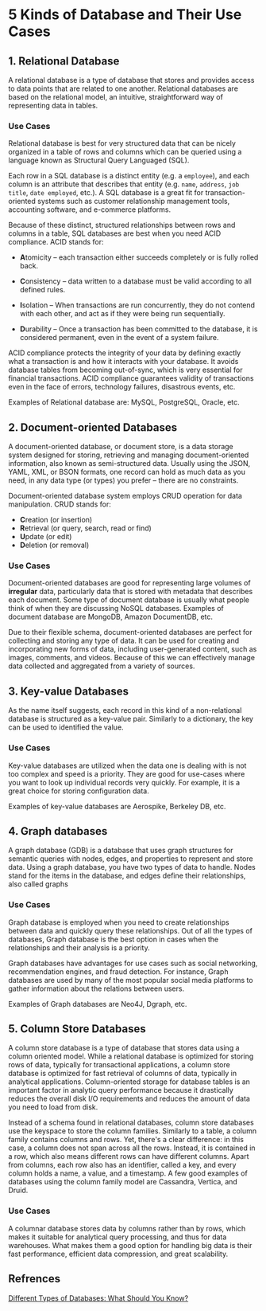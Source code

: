 # 5 Kinds of Database and Their Use Cases

## 1. Relational Database  

A relational database is a type of database that stores and provides access to data points that are related to one another. Relational databases are based on the relational model, an intuitive, straightforward way of representing data in tables.

### Use Cases

Relational database is best for very structured data that can be nicely organized in a table of rows and columns which can be queried using a language known as Structural Query Languaged (SQL).  

Each row in a SQL database is a distinct entity (e.g. a `employee`), and each column is an attribute that describes that entity (e.g. `name`, `address`, `job title`, `date employed`, etc.). A SQL database is a great fit for transaction-oriented systems such as customer relationship management tools, accounting software, and e-commerce platforms.

Because of these distinct, structured relationships between rows and columns in a table, SQL databases are best when you need ACID compliance. ACID stands for:

- **A**tomicity – each transaction either succeeds completely or is fully rolled back.

- **C**onsistency – data written to a database must be valid according to all defined rules.

- **I**solation – When transactions are run concurrently, they do not contend with each other, and act as if they were being run sequentially.

- **D**urability – Once a transaction has been committed to the database, it is considered permanent, even in the event of a system failure.  

ACID compliance protects the integrity of your data by defining exactly what a transaction is and how it interacts with your database. It avoids database tables from becoming out-of-sync, which is very essential for financial transactions. ACID compliance guarantees validity of transactions even in the face of errors, technology failures, disastrous events, etc.

Examples of Relational database are: MySQL, PostgreSQL, Oracle, etc.

## 2. Document-oriented Databases

A document-oriented database, or document store, is a data storage system designed for storing, retrieving and managing document-oriented information, also known as semi-structured data. Usually using the JSON, YAML, XML, or BSON formats, one record can hold as much data as you need, in any data type (or types) you prefer – there are no constraints.

Document-oriented database system employs CRUD operation for data manipulation. CRUD stands for:

- **C**reation (or insertion)
- **R**etrieval (or query, search, read or find)
- **U**pdate (or edit)
- **D**eletion (or removal)

### Use Cases

Document-oriented databases are good for representing large volumes of **irregular** data, particularly data that is stored with metadata that describes each document. Some type of document database is usually what people think of when they are discussing NoSQL databases. Examples of document database are MongoDB, Amazon DocumentDB, etc.

Due to their flexible schema, document-oriented databases are perfect for collecting and storing any type of data. It can be used for creating and incorporating new forms of data, including user-generated content, such as images, comments, and videos. Because of this we can effectively manage data collected and aggregated from a variety of sources.

## 3. Key-value Databases

As the name itself suggests, each record in this kind of a non-relational database is structured as a key-value pair. Similarly to a dictionary, the key can be used to identified the value.

### Use Cases

Key-value databases are utilized when the data one is dealing with is not too complex and speed is a priority. They are good for use-cases where you want to look up individual records very quickly. For example, it is a great choice for storing configuration data.

Examples of key-value databases are Aerospike, Berkeley DB, etc.

## 4. Graph databases

A graph database (GDB) is a database that uses graph structures for semantic queries with nodes, edges, and properties to represent and store data. Using a graph database, you have two types of data to handle. Nodes stand for the items in the database, and edges define their relationships, also called graphs

### Use Cases

Graph database is employed when you need to create relationships between data and quickly query these relationships. Out of all the types of databases, Graph database is the best option in cases when the relationships and their analysis is a priority.

Graph databases have advantages for use cases such as social networking, recommendation engines, and fraud detection. For instance, Graph databases are used by many of the most popular social media platforms to gather information about the relations between users.  

Examples of Graph databases are Neo4J, Dgraph, etc.

## 5. Column Store Databases

A column store database is a type of database that stores data using a column oriented model. While a relational database is optimized for storing rows of data, typically for transactional applications, a column store database is optimized for fast retrieval of columns of data, typically in analytical applications. Column-oriented storage for database tables is an important factor in analytic query performance because it drastically reduces the overall disk I/O requirements and reduces the amount of data you need to load from disk.

Instead of a schema found in relational databases, column store databases use the keyspace to store the column families. Similarly to a table, a column family contains columns and rows. Yet, there's a clear difference: in this case, a column does not span across all the rows. Instead, it is contained in a row, which also means different rows can have different columns. Apart from columns, each row also has an identifier, called a key, and every column holds a name, a value, and a timestamp. A few good examples of databases using the column family model are Cassandra, Vertica, and Druid.

### Use Cases

A columnar database stores data by columns rather than by rows, which makes it suitable for analytical query processing, and thus for data warehouses. What makes them a good option for handling big data is their fast performance, efficient data compression, and great scalability.

## Refrences

[Different Types of Databases: What Should You Know?](https://www.bitdegree.org/tutorials/types-of-databases/)
